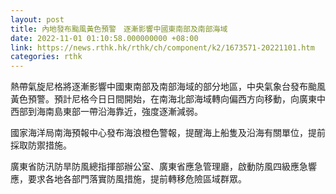 ```yaml
---
layout: post
title: 內地發布颱風黃色預警　逐漸影響中國東南部及南部海域
date: 2022-11-01 01:10:58.000000000 +08:00
link: https://news.rthk.hk/rthk/ch/component/k2/1673571-20221101.htm
categories: rthk
---
```


熱帶氣旋尼格將逐漸影響中國東南部及南部海域的部分地區，中央氣象台發布颱風黃色預警。預計尼格今日日間開始，在南海北部海域轉向偏西方向移動，向廣東中西部到海南島東部一帶沿海靠近，強度逐漸減弱。

國家海洋局南海預報中心發布海浪橙色警報，提醒海上船隻及沿海有關單位，提前採取防禦措施。

廣東省防汛防旱防風總指揮部辦公室、廣東省應急管理廳，啟動防風四級應急響應，要求各地各部門落實防風措施，提前轉移危險區域群眾。
